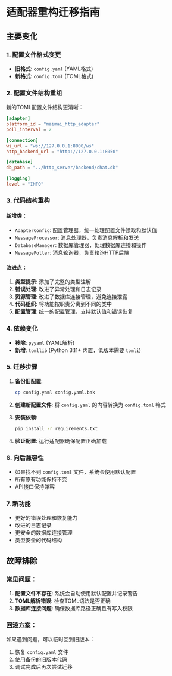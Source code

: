 # 适配器重构迁移指南

## 主要变化

### 1. 配置文件格式变更
- **旧格式**: `config.yaml` (YAML格式)
- **新格式**: `config.toml` (TOML格式)

### 2. 配置文件结构重组
新的TOML配置文件结构更清晰：

```toml
[adapter]
platform_id = "maimai_http_adapter"
poll_interval = 2

[connection]
ws_url = "ws://127.0.0.1:8000/ws"
http_backend_url = "http://127.0.0.1:8050"

[database]
db_path = "../http_server/backend/chat.db"

[logging]
level = "INFO"
```

### 3. 代码结构重构

#### 新增类：
- `AdapterConfig`: 配置管理器，统一处理配置文件读取和默认值
- `MessageProcessor`: 消息处理器，负责消息解析和发送
- `DatabaseManager`: 数据库管理器，处理数据库连接和操作
- `MessagePoller`: 消息轮询器，负责轮询HTTP后端

#### 改进点：
1. **类型提示**: 添加了完整的类型注解
2. **错误处理**: 改进了异常处理和日志记录
3. **资源管理**: 改进了数据库连接管理，避免连接泄露
4. **代码组织**: 将功能按职责分离到不同的类中
5. **配置管理**: 统一的配置管理，支持默认值和错误恢复

### 4. 依赖变化
- **移除**: `pyyaml` (YAML解析)
- **新增**: `tomllib` (Python 3.11+ 内置，低版本需要 `tomli`)

### 5. 迁移步骤

1. **备份旧配置**:
   ```bash
   cp config.yaml config.yaml.bak
   ```

2. **创建新配置文件**:
   将 `config.yaml` 的内容转换为 `config.toml` 格式

3. **安装依赖**:
   ```bash
   pip install -r requirements.txt
   ```

4. **验证配置**:
   运行适配器确保配置正确加载

### 6. 向后兼容性
- 如果找不到 `config.toml` 文件，系统会使用默认配置
- 所有原有功能保持不变
- API接口保持兼容

### 7. 新功能
- 更好的错误处理和恢复能力
- 改进的日志记录
- 更安全的数据库连接管理
- 类型安全的代码结构

## 故障排除

### 常见问题：
1. **配置文件不存在**: 系统会自动使用默认配置并记录警告
2. **TOML解析错误**: 检查TOML语法是否正确
3. **数据库连接问题**: 确保数据库路径正确且有写入权限

### 回滚方案：
如果遇到问题，可以临时回到旧版本：
1. 恢复 `config.yaml` 文件
2. 使用备份的旧版本代码
3. 调试完成后再次尝试迁移
